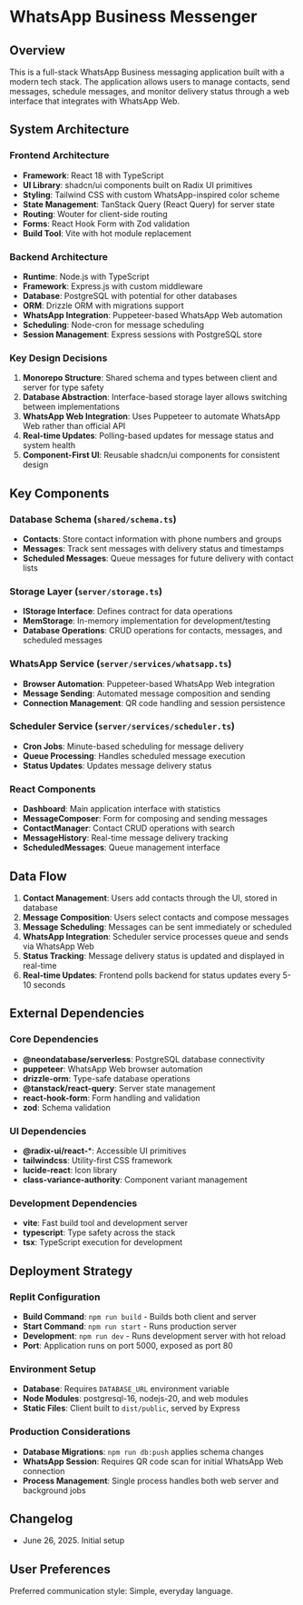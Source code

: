 # WhatsApp Business Messenger

## Overview

This is a full-stack WhatsApp Business messaging application built with a modern tech stack. The application allows users to manage contacts, send messages, schedule messages, and monitor delivery status through a web interface that integrates with WhatsApp Web.

## System Architecture

### Frontend Architecture
- **Framework**: React 18 with TypeScript
- **UI Library**: shadcn/ui components built on Radix UI primitives
- **Styling**: Tailwind CSS with custom WhatsApp-inspired color scheme
- **State Management**: TanStack Query (React Query) for server state
- **Routing**: Wouter for client-side routing
- **Forms**: React Hook Form with Zod validation
- **Build Tool**: Vite with hot module replacement

### Backend Architecture
- **Runtime**: Node.js with TypeScript
- **Framework**: Express.js with custom middleware
- **Database**: PostgreSQL with potential for other databases
- **ORM**: Drizzle ORM with migrations support
- **WhatsApp Integration**: Puppeteer-based WhatsApp Web automation
- **Scheduling**: Node-cron for message scheduling
- **Session Management**: Express sessions with PostgreSQL store

### Key Design Decisions
1. **Monorepo Structure**: Shared schema and types between client and server for type safety
2. **Database Abstraction**: Interface-based storage layer allows switching between implementations
3. **WhatsApp Web Integration**: Uses Puppeteer to automate WhatsApp Web rather than official API
4. **Real-time Updates**: Polling-based updates for message status and system health
5. **Component-First UI**: Reusable shadcn/ui components for consistent design

## Key Components

### Database Schema (`shared/schema.ts`)
- **Contacts**: Store contact information with phone numbers and groups
- **Messages**: Track sent messages with delivery status and timestamps
- **Scheduled Messages**: Queue messages for future delivery with contact lists

### Storage Layer (`server/storage.ts`)
- **IStorage Interface**: Defines contract for data operations
- **MemStorage**: In-memory implementation for development/testing
- **Database Operations**: CRUD operations for contacts, messages, and scheduled messages

### WhatsApp Service (`server/services/whatsapp.ts`)
- **Browser Automation**: Puppeteer-based WhatsApp Web integration
- **Message Sending**: Automated message composition and sending
- **Connection Management**: QR code handling and session persistence

### Scheduler Service (`server/services/scheduler.ts`)
- **Cron Jobs**: Minute-based scheduling for message delivery
- **Queue Processing**: Handles scheduled message execution
- **Status Updates**: Updates message delivery status

### React Components
- **Dashboard**: Main application interface with statistics
- **MessageComposer**: Form for composing and sending messages
- **ContactManager**: Contact CRUD operations with search
- **MessageHistory**: Real-time message delivery tracking
- **ScheduledMessages**: Queue management interface

## Data Flow

1. **Contact Management**: Users add contacts through the UI, stored in database
2. **Message Composition**: Users select contacts and compose messages
3. **Message Scheduling**: Messages can be sent immediately or scheduled
4. **WhatsApp Integration**: Scheduler service processes queue and sends via WhatsApp Web
5. **Status Tracking**: Message delivery status is updated and displayed in real-time
6. **Real-time Updates**: Frontend polls backend for status updates every 5-10 seconds

## External Dependencies

### Core Dependencies
- **@neondatabase/serverless**: PostgreSQL database connectivity
- **puppeteer**: WhatsApp Web browser automation
- **drizzle-orm**: Type-safe database operations
- **@tanstack/react-query**: Server state management
- **react-hook-form**: Form handling and validation
- **zod**: Schema validation

### UI Dependencies
- **@radix-ui/react-***: Accessible UI primitives
- **tailwindcss**: Utility-first CSS framework
- **lucide-react**: Icon library
- **class-variance-authority**: Component variant management

### Development Dependencies
- **vite**: Fast build tool and development server
- **typescript**: Type safety across the stack
- **tsx**: TypeScript execution for development

## Deployment Strategy

### Replit Configuration
- **Build Command**: `npm run build` - Builds both client and server
- **Start Command**: `npm run start` - Runs production server
- **Development**: `npm run dev` - Runs development server with hot reload
- **Port**: Application runs on port 5000, exposed as port 80

### Environment Setup
- **Database**: Requires `DATABASE_URL` environment variable
- **Node Modules**: postgresql-16, nodejs-20, and web modules
- **Static Files**: Client built to `dist/public`, served by Express

### Production Considerations
- **Database Migrations**: `npm run db:push` applies schema changes
- **WhatsApp Session**: Requires QR code scan for initial WhatsApp Web connection
- **Process Management**: Single process handles both web server and background jobs

## Changelog
- June 26, 2025. Initial setup

## User Preferences

Preferred communication style: Simple, everyday language.